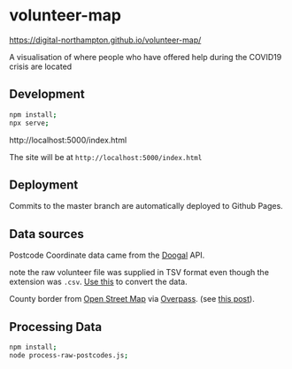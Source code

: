 # volunteer-map

https://digital-northampton.github.io/volunteer-map/

A visualisation of where people who have offered help during the COVID19 crisis are located

## Development

```sh
npm install;
npx serve;
```

http://localhost:5000/index.html

The site will be at `http://localhost:5000/index.html`

## Deployment

Commits to the master branch are automatically deployed to Github Pages.

## Data sources

Postcode Coordinate data came from the [Doogal](https://www.doogal.co.uk) API.

note the raw volunteer file was supplied in TSV format even though the extension was `.csv`. [Use this](https://onlinetsvtools.com/convert-tsv-to-csv) to convert the data. 

County border from [Open Street Map](https://www.openstreetmap.org/relation/63375#map=10/52.2992/-0.7855) via [Overpass](http://overpass-turbo.eu). (see [this post](https://help.openstreetmap.org/questions/23679/how-to-export-a-route-relation-as-gpx-or-kml)).

## Processing Data

```sh
npm install;
node process-raw-postcodes.js;
```
